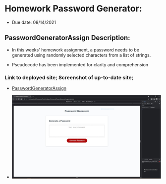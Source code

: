 # Homework Password Generator: 

* Due date: 08/14/2021


## PasswordGeneratorAssign Description:

* In this weeks' homework assignment, a password needs to be generated using randomly selected characters from a list of strings. 

* Pseudocode has been implemented for clarity and comprehension


### Link to deployed site; Screenshot of up-to-date site;

* [PasswordGeneratorAssign](https://fons3517.github.io/PasswordGeneratorAssign/)

* ![Screenshot of live password generator site](PasswordGeneratorAssign..JPG)
